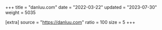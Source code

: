 +++
title = "danluu.com"
date = "2022-03-22"
updated = "2023-07-30"
weight = 5035

[extra]
source = "https://danluu.com"
ratio = 100
size = 5
+++
